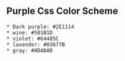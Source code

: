 ## Purple Css Color Scheme
    * Dark purple: #2E1114
    * wine: #501B1D
    * violet: #64485C
    * lavender: #83677B
    * gray: #ADADAD